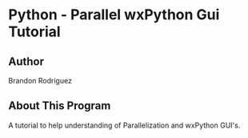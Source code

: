 
# Python - Parallel wxPython Gui Tutorial

## Author
Brandon Rodriguez

## About This Program
A tutorial to help understanding of Parallelization and wxPython GUI's.
